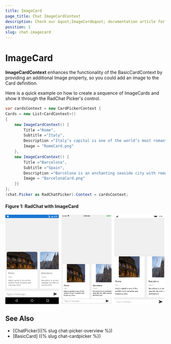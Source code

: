 ```yaml
---
title: ImageCard
page_title: Chat ImageCardContext
description: Check our &quot;ImageCard&quot; documentation article for Telerik Chat for Xamarin control.
position: 1
slug: chat-imagecard
---
```


# ImageCard #

**ImageCardContext** enhances the functionality of the BasicCardContext by providing an additional Image property, so you could add an image to the Card definition. 

Here is a quick example on how to create a sequence of ImageCards and show it through the RadChat Picker's control.

```C#
var cardsContext = new CardPickerContext {
Cards = new List<CardContext>()
{
	new ImageCardContext() {
		Title ="Rome",
		Subtitle ="Italy",
		Description ="Italy’s capital is one of the world’s most romantic and inspiring cities",
		Image = "RomeCard.png"
	},
	new ImageCardContext() {
		Title ="Barcelona",
		Subtitle ="Spain",
		Description ="Barcelona is an enchanting seaside city with remarkable architecture",
		Image = "BarcelonaCard.png"
	}}
};
(chat.Picker as RadChatPicker).Context = cardsContext;
```
	
#### Figure 1: RadChat with ImageCard

![CardPicker](images/chat_imagecard.png)
	
## See Also

- [ChatPicker]({% slug chat-picker-overview %})
- [BasicCard] ({% slug chat-cardpicker %})